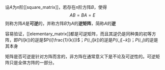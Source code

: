 设$A$为$n$阶[[square_matrix]]，若存在$n$阶方阵$B$，使得
$$
AB=BA=E
$$
则称方阵$A$是**可逆**的，并称方阵$B$为$A$的**逆矩阵**，简称$A$的**逆**

容易验证，[[elementary_matrix]]都是可逆矩阵，而且其逆仍是同种类的初等方阵，即$P(i[k])$的逆是$P(i[\frac{1}{k}])$；$P(i,j[k])$的逆是$P(i,j[-k])$；$P(i,j)$的逆是其本身

矩阵是否可逆是针对方阵而言的，非方阵在通常意义下是不论及可逆性的。可逆矩阵只是全体方阵的一部分。
